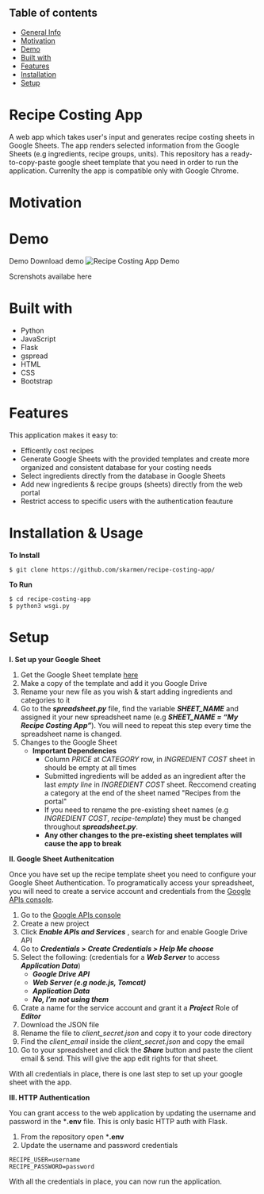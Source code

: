 ## Table of contents
* [General Info](#recipe-costing-app)
* [Motivation](#motivation)
* [Demo](#demo)
* [Built with](#built-with)
* [Features](#features)
* [Installation](#installation)
* [Setup](#setup)

# Recipe Costing App

A web app which takes user's input and generates recipe costing sheets in Google Sheets. The app renders selected information from the Google Sheets (e.g ingredients, recipe groups, units). This repository has a ready-to-copy-paste google sheet template that you need in order to run the application. 
Currenlty the app is compatible only with Google Chrome. 

# Motivation 

# Demo 
Demo
Download demo ![Recipe Costing App Demo](demo/app-demo-fast.gif)

Screnshots availabe here
# Built with
  - Python
  - JavaScript
  - Flask
  - gspread
  - HTML
  - CSS
  - Bootstrap
  
# Features
This application makes it easy to:
  - Efficently cost recipes
  - Generate Google Sheets with the provided templates and create more organized and consistent database for your costing needs 
  - Select ingredients directly from the database in Google Sheets
  - Add new ingredients & recipe groups (sheets) directly from the web portal
  - Restrict access to specific users with the authentication feauture
  
  
# Installation & Usage 
 **To Install**

```$ git clone https://github.com/skarmen/recipe-costing-app/```

**To Run**
```
$ cd recipe-costing-app
$ python3 wsgi.py
```


# Setup

**I. Set up your Google Sheet**

   1. Get the Google Sheet template [here](https://docs.google.com/spreadsheets/d/1MuhTdjDZ0N3soA6olJ68aufQbpo5-fZzQgc5v-M-K6s/edit?usp=sharing)
   2. Make a copy of the template and add it you Google Drive
   3. Rename your new file as you wish & start adding ingredients and categories to it
   4. Go to the ***spreadsheet.py*** file, find the variable ***SHEET_NAME*** and assigned it your new spreadsheet name (e.g     ***SHEET_NAME = “My Recipe Costing App”***). You will need to repeat this step every time the spreadsheet name is changed. 
   5. Changes to the Google Sheet 
      - **Important Dependencies**
          - Column *PRICE* at *CATEGORY* row, in *INGREDIENT COST* sheet in should be empty at all times
          - Submitted ingredients will be added as an ingredient after the last *empty line* in *INGREDIENT COST* sheet. Reccomend creating a category at the end of the sheet named "Recipes from the portal" 
          - If you need to rename the pre-existing sheet names (e.g *INGREDIENT COST*, *recipe-template*) they must be changed throughout ***spreadsheet.py***.
          - **Any other changes to the pre-existing sheet templates will cause the app to break**     

 
**II. Google Sheet Authenitcation** 

Once you have set up the recipe template sheet you need to configure your Google Sheet Authentication. 
To programatically access your spreadsheet, you will need to create a service account and credentials from the [Google APIs console](https://console.developers.google.com/apis/).

   1. Go to the [Google APIs console](https://console.developers.google.com/apis/)
   2. Create a new project 
   3. Click ***Enable APIs and Services*** , search for and enable Google Drive API 
   4. Go to ***Credentials > Create Credentials > Help Me choose*** 
   5. Select the following: (credentials for a ***Web Server*** to access ***Application Data***) 
       - ***Google Drive API*** 
       - ***Web Server (e.g node.js, Tomcat)***
       - ***Application Data***
       - ***No, I’m not using them*** 
  6. Crate a name for the service account and grant it a ***Project*** Role of ***Editor***
  7. Download the JSON file 
  8. Rename the file to *client_secret.json* and copy it to your code directory 
  9. Find the *client_email* inside the *client_secret.json* and copy the email 
  10. Go to your spreadsheet and click the ***Share*** button and paste the client email & send. This will give the app edit rights for that sheet.
 
With all credentials in place, there is one last step to set up your google sheet with the app. 

**III. HTTP Authentication** 

You can grant access to the web application by updating the username and password in the ***.env** file. This is only basic HTTP auth with Flask. 
  1. From the repository open ***.env** 
  2. Update the username and password credentials 
  ```
  RECIPE_USER=username
  RECIPE_PASSWORD=password
  ```

With all the credentials in place, you can now run the application. 



